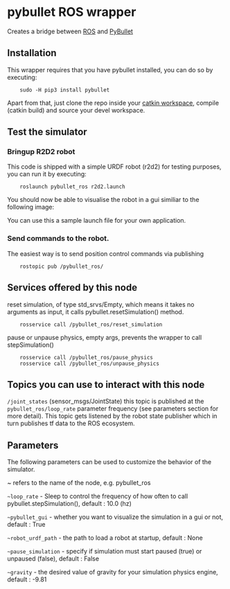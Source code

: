 # pybullet ROS wrapper

Creates a bridge between [ROS](https://www.ros.org/) and [PyBullet](https://pybullet.org)

## Installation

This wrapper requires that you have pybullet installed, you can do so by executing:

        sudo -H pip3 install pybullet

Apart from that, just clone the repo inside your [catkin workspace](http://wiki.ros.org/catkin/Tutorials/create_a_workspace), compile (catkin build) and source your devel workspace.

## Test the simulator

### Bringup R2D2 robot

This code is shipped with a simple URDF robot (r2d2) for testing purposes, you can run it by executing:

        roslaunch pybullet_ros r2d2.launch

You should now be able to visualise the robot in a gui similiar to the following image:



You can use this a sample launch file for your own application.

### Send commands to the robot.

The easiest way is to send position control commands via publishing

        rostopic pub /pybullet_ros/

## Services offered by this node

reset simulation, of type std_srvs/Empty, which means it takes no arguments as input, it calls pybullet.resetSimulation() method.

        rosservice call /pybullet_ros/reset_simulation

pause or unpause physics, empty args, prevents the wrapper to call stepSimulation()

        rosservice call /pybullet_ros/pause_physics
        rosservice call /pybullet_ros/unpause_physics

## Topics you can use to interact with this node

```/joint_states``` (sensor_msgs/JointState) this topic is published at the ```pybullet_ros/loop_rate``` parameter frequency (see parameters section for more detail). This topic gets listened by the robot state publisher which in turn publishes tf data to the ROS ecosystem.

## Parameters

The following parameters can be used to customize the behavior of the simulator.

~ refers to the name of the node, e.g. pybullet_ros

```~loop_rate``` - Sleep to control the frequency of how often to call pybullet.stepSimulation(), default : 10.0 (hz)

```~pybullet_gui``` - whether you want to visualize the simulation in a gui or not, default : True

```~robot_urdf_path``` - the path to load a robot at startup, default : None

```~pause_simulation``` - specify if simulation must start paused (true) or unpaused (false), default : False

```~gravity``` - the desired value of gravity for your simulation physics engine, default : -9.81

`````` - 
